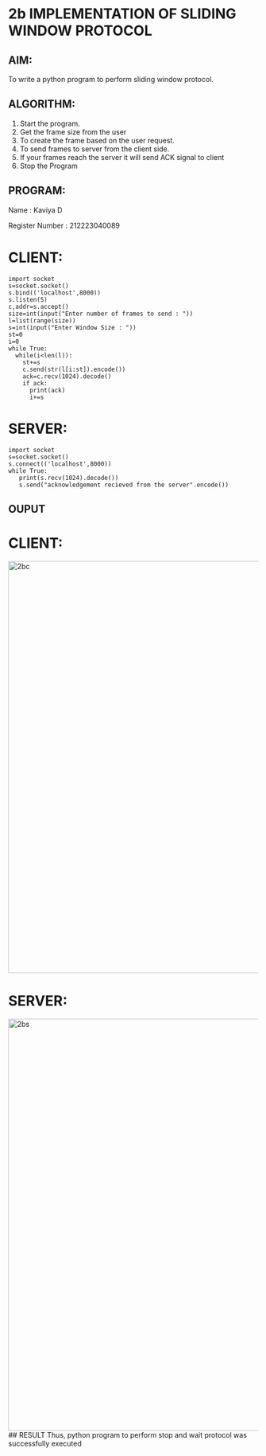 # 2b IMPLEMENTATION OF SLIDING WINDOW PROTOCOL
## AIM:
To write a python program to perform sliding window protocol.


## ALGORITHM:
1. Start the program.
2. Get the frame size from the user
3. To create the frame based on the user request.
4. To send frames to server from the client side.
5. If your frames reach the server it will send ACK signal to client
6. Stop the Program
## PROGRAM:

Name : Kaviya D

Register Number : 212223040089


# CLIENT:
```
import socket
s=socket.socket()
s.bind(('localhost',8000))
s.listen(5)
c,addr=s.accept()
size=int(input("Enter number of frames to send : "))
l=list(range(size))
s=int(input("Enter Window Size : "))
st=0
i=0
while True:
  while(i<len(l)):
    st+=s
    c.send(str(l[i:st]).encode())
    ack=c.recv(1024).decode()
    if ack:
      print(ack)
      i+=s
```

# SERVER:
```
import socket
s=socket.socket()
s.connect(('localhost',8000))
while True: 
   print(s.recv(1024).decode())
   s.send("acknowledgement recieved from the server".encode())
```
## OUPUT

# CLIENT:

<img width="828" alt="2bc" src="https://github.com/user-attachments/assets/139481df-e5dc-4486-a671-a29e783f08c2">

# SERVER:

<img width="828" alt="2bs" src="https://github.com/user-attachments/assets/f41f6b44-4995-4a88-81dd-c43218051413">
## RESULT
Thus, python program to perform stop and wait protocol was successfully executed
